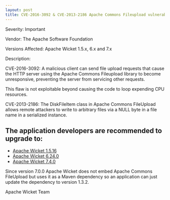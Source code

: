 ```yaml
---
layout: post
title: CVE-2016-3092 & CVE-2013-2186 Apache Commons Fileupload vulnerabilities
---
```


Severity: Important

Vendor:
The Apache Software Foundation

Versions Affected:
Apache Wicket 1.5.x, 6.x and 7.x

Description:

CVE-2016-3092: A malicious client can send file upload requests that cause the HTTP server
using the Apache Commons Fileupload library to become unresponsive, preventing
the server from servicing other requests.

This flaw is not exploitable beyond causing the code to loop expending
CPU resources.


CVE-2013-2186:
The DiskFileItem class in Apache Commons FileUpload allows remote attackers to write to arbitrary files via a NULL byte in a file name in a serialized instance.	

## The application developers are recommended to upgrade to: 
    
* [Apache Wicket 1.5.16](/news/2016/08/05/wicket-1.5.16-released.html)
* [Apache Wicket 6.24.0](/news/2016/07/21/wicket-6.24.0-released.html)
* [Apache Wicket 7.4.0](/news/2016/07/21/wicket-7.4.0-released.html)

Since version 7.0.0 Apache Wicket does not embed Apache Commons FileUpload but uses it as a Maven dependency so an application can just update the dependency to version 1.3.2.


Apache Wicket Team